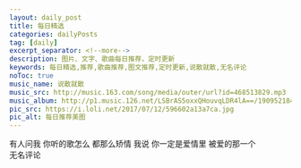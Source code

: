 ```yaml
---
layout: daily_post
title: 每日精选
categories: dailyPosts
tag: [daily]
excerpt_separator: <!--more-->
description: 图片、文字、歌曲每日推荐，定时更新
keywords: 每日精选,推荐,歌曲推荐,图文推荐,定时更新,说散就散,无名评论
noToc: true
music_name: 说散就散
music_src: http://music.163.com/song/media/outer/url?id=468513829.mp3
music_album: http://p1.music.126.net/LSBrAS5oxxQHouvqLDR4lA==/19095218439644352.jpg
pic_src: https://i.loli.net/2017/07/12/596602a13a7ca.jpg
pic_alt: 每日推荐美图
---
```


有人问我
你听的歌怎么
都那么矫情
我说
你一定是爱情里
被爱的那一个
<br/>
无名评论